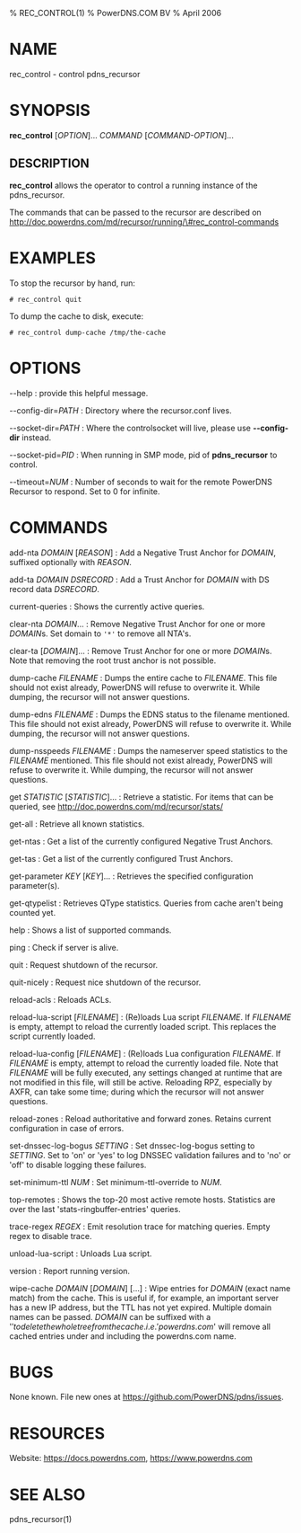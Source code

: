% REC_CONTROL(1)
% PowerDNS.COM BV
% April 2006

# NAME
rec_control - control pdns_recursor

# SYNOPSIS
**rec_control** [*OPTION*]... *COMMAND* [*COMMAND-OPTION*]...

DESCRIPTION
-----------
**rec_control** allows the operator to control a running instance
of the pdns_recursor.

The commands that can be passed to the recursor are described on
http://doc.powerdns.com/md/recursor/running/\#rec_control-commands

# EXAMPLES
To stop the recursor by hand, run:

`# rec_control quit`

To dump the cache to disk, execute:

`# rec_control dump-cache /tmp/the-cache`

# OPTIONS
--help
:    provide this helpful message.

--config-dir=*PATH*
:    Directory where the recursor.conf lives.

--socket-dir=*PATH*
:    Where the controlsocket will live, please use **--config-dir** instead.

--socket-pid=*PID*
:    When running in SMP mode, pid of **pdns_recursor** to control.

--timeout=*NUM*
:    Number of seconds to wait for the remote PowerDNS Recursor to
     respond. Set to 0 for infinite.

# COMMANDS
add-nta *DOMAIN* [*REASON*]
:    Add a Negative Trust Anchor for *DOMAIN*, suffixed optionally with *REASON*.

add-ta *DOMAIN* *DSRECORD*
:    Add a Trust Anchor for *DOMAIN* with DS record data *DSRECORD*.

current-queries
:    Shows the currently active queries.

clear-nta *DOMAIN*...
:    Remove Negative Trust Anchor for one or more *DOMAIN*s. Set domain to `'*'`
     to remove all NTA's.

clear-ta [*DOMAIN*]...
:    Remove Trust Anchor for one or more *DOMAIN*s. Note that removing the root
     trust anchor is not possible.

dump-cache *FILENAME*
:    Dumps the entire cache to *FILENAME*. This file should
     not exist already, PowerDNS will refuse to overwrite it. While
     dumping, the recursor will not answer questions.

dump-edns *FILENAME*
:    Dumps the EDNS status to the filename mentioned. This file should
     not exist already, PowerDNS will refuse to overwrite it. While
     dumping, the recursor will not answer questions.

dump-nsspeeds *FILENAME*
:    Dumps the nameserver speed statistics to the *FILENAME* mentioned.
     This file should not exist already, PowerDNS will refuse to 
     overwrite it. While dumping, the recursor will not answer questions.

get *STATISTIC* [*STATISTIC*]...
:    Retrieve a statistic. For items that can be queried, see
     http://doc.powerdns.com/md/recursor/stats/

get-all
:    Retrieve all known statistics.

get-ntas
:    Get a list of the currently configured Negative Trust Anchors.

get-tas
:    Get a list of the currently configured Trust Anchors.

get-parameter *KEY* [*KEY*]...
:    Retrieves the specified configuration parameter(s).

get-qtypelist
:    Retrieves QType statistics. Queries from cache aren't being counted yet.

help
:    Shows a list of supported commands.

ping
:    Check if server is alive.

quit
:    Request shutdown of the recursor.

quit-nicely
:    Request nice shutdown of the recursor.

reload-acls
:    Reloads ACLs.

reload-lua-script [*FILENAME*]
:    (Re)loads Lua script *FILENAME*. If *FILENAME* is empty, attempt to reload
     the currently loaded script. This replaces the script currently loaded.

reload-lua-config [*FILENAME*]
:    (Re)loads Lua configuration *FILENAME*. If *FILENAME* is empty, attempt to
     reload the currently loaded file. Note that *FILENAME* will be fully executed,
     any settings changed at runtime that are not modified in this file, will
     still be active. Reloading RPZ, especially by AXFR, can take some time; during
     which the recursor will not answer questions.

reload-zones
:    Reload authoritative and forward zones. Retains current configuration
     in case of errors.

set-dnssec-log-bogus *SETTING*
:    Set dnssec-log-bogus setting to *SETTING*. Set to 'on' or 'yes' to log DNSSEC
     validation failures and to 'no' or 'off' to disable logging these failures.

set-minimum-ttl *NUM*
:    Set minimum-ttl-override to *NUM*.

top-remotes
:    Shows the top-20 most active remote hosts. Statistics are over the
     last 'stats-ringbuffer-entries' queries.

trace-regex *REGEX*
:    Emit resolution trace for matching queries. Empty regex to disable trace.

unload-lua-script
:    Unloads Lua script.

version
:    Report running version.

wipe-cache *DOMAIN* [*DOMAIN*] [...]
:    Wipe entries for *DOMAIN* (exact name match) from the cache. This is useful
     if, for example, an important server has a new IP address, but the TTL has
     not yet expired. Multiple domain names can be passed. *DOMAIN* can be
     suffixed with a '$' to delete the whole tree from the cache. i.e. 'powerdns.com$'
     will remove all cached entries under and including the powerdns.com name.

# BUGS
None known. File new ones at https://github.com/PowerDNS/pdns/issues.

# RESOURCES
Website: https://docs.powerdns.com, https://www.powerdns.com

# SEE ALSO
pdns_recursor(1)
